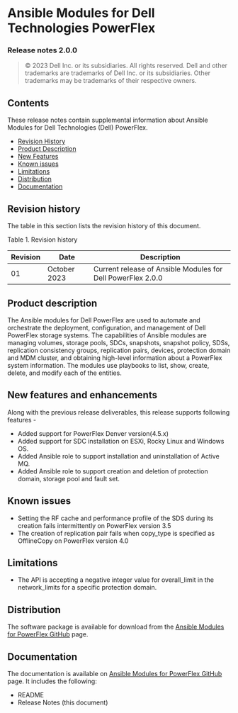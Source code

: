 **Ansible Modules for Dell Technologies PowerFlex** 
=========================================
### Release notes 2.0.0

>   © 2023 Dell Inc. or its subsidiaries. All rights reserved. Dell
>   and other trademarks are trademarks of Dell Inc. or its
>   subsidiaries. Other trademarks may be trademarks of their respective
>   owners.

Contents
-------
These release notes contain supplemental information about Ansible
Modules for Dell Technologies (Dell) PowerFlex.

-   [Revision History](#revision-history)
-   [Product Description](#product-description)
-   [New Features](#new-features-and-enhancements)
-   [Known issues](#known-issues)
-   [Limitations](#limitations)
-   [Distribution](#distribution)
-   [Documentation](#documentation)

Revision history
----------------
The table in this section lists the revision history of this document.

Table 1. Revision history

| Revision | Date            | Description                                                 |
|----------|-----------------|-------------------------------------------------------------|
| 01       | October 2023    | Current release of Ansible Modules for Dell PowerFlex 2.0.0 |

Product description
-------------------

The Ansible modules for Dell PowerFlex are used to automate and orchestrate
the deployment, configuration, and management of Dell PowerFlex storage
systems. The capabilities of Ansible modules are managing volumes,
storage pools, SDCs, snapshots, snapshot policy, SDSs, replication consistency groups, replication pairs, devices, protection domain and MDM 
cluster, and obtaining high-level information about a PowerFlex system information.
The modules use playbooks to list, show, create, delete, and modify
each of the entities.

New features and enhancements
-----------------------------
Along with the previous release deliverables, this release supports following features - 
- Added support for PowerFlex Denver version(4.5.x)
- Added support for SDC installation on ESXi, Rocky Linux and Windows OS.
- Added Ansible role to support installation and uninstallation of Active MQ.
- Added Ansible role to support creation and deletion of protection domain,
  storage pool and fault set.

Known issues
------------
- Setting the RF cache and performance profile of the SDS during its creation fails intermittently on PowerFlex version 3.5 
- The creation of replication pair fails when copy_type is specified as OfflineCopy on PowerFlex version 4.0

Limitations
-----------
- The API is accepting a negative integer value for overall_limit in the network_limits for a specific protection domain. 

Distribution
------------
The software package is available for download from the [Ansible Modules
for PowerFlex GitHub](https://github.com/dell/ansible-powerflex/tree/2.0.0) page.

Documentation
-------------
The documentation is available on [Ansible Modules for PowerFlex GitHub](https://github.com/dell/ansible-powerflex/tree/2.0.0/docs)
page. It includes the following:

   - README
   - Release Notes (this document)
